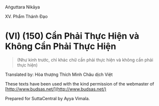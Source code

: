Aṅguttara Nikāya

XV. Phẩm Thánh Ðạo

# (VI) (150) Cần Phải Thực Hiện và Không Cần Phải Thực Hiện

> (Như kinh trước, chỉ khác chữ cần phải thực hiện và không cần phải thực hiện)

Translated by: Hòa thượng Thích Minh Châu dịch Việt

These texts have been used with the kind permission of the webmaster of [http://www.budsas.net/](http://www.budsas.net/)

Prepared for SuttaCentral by Ayya Vimala.